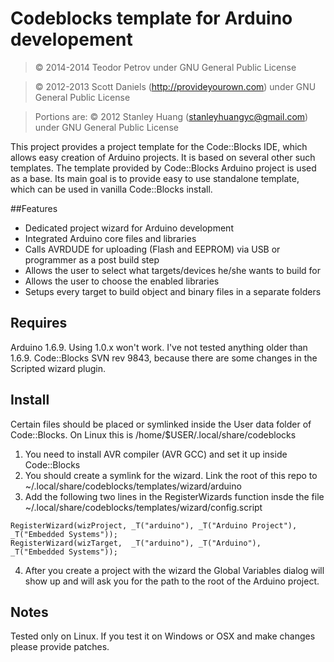 # Codeblocks template for Arduino developement
> &copy; 2014-2014 Teodor Petrov
> under GNU General Public License

> &copy; 2012-2013 Scott Daniels (<http://provideyourown.com>)
> under GNU General Public License

> Portions are: &copy; 2012 Stanley Huang (<stanleyhuangyc@gmail.com>)
> under GNU General Public License

This project provides a project template for the Code::Blocks IDE, which allows easy creation of Arduino projects.
It is based on several other such templates. The template provided by Code::Blocks Arduino project is used as a base.
Its main goal is to provide easy to use standalone template, which can be used in vanilla Code::Blocks install.

##Features

* Dedicated project wizard for Arduino development
* Integrated Arduino core files and libraries
* Calls AVRDUDE for uploading (Flash and EEPROM) via USB or programmer as a post build step
* Allows the user to select what targets/devices he/she wants to build for
* Allows the user to choose the enabled libraries
* Setups every target to build object and binary files in a separate folders

## Requires

Arduino 1.6.9. Using 1.0.x won't work. I've not tested anything older than 1.6.9.
Code::Blocks SVN rev 9843, because there are some changes in the Scripted wizard plugin.

## Install

Certain files should be placed or symlinked inside the User data folder of Code::Blocks.
On Linux this is /home/$USER/.local/share/codeblocks

1. You need to install AVR compiler (AVR GCC) and set it up inside Code::Blocks
2. You should create a symlink for the wizard. Link the root of this repo to ~/.local/share/codeblocks/templates/wizard/arduino
3. Add the following two lines in the RegisterWizards function insde the file ~/.local/share/codeblocks/templates/wizard/config.script
```
RegisterWizard(wizProject, _T("arduino"), _T("Arduino Project"), _T("Embedded Systems"));
RegisterWizard(wizTarget,  _T("arduino"), _T("Arduino"),         _T("Embedded Systems"));
```
4. After you create a project with the wizard the Global Variables dialog will show up and will
ask you for the path to the root of the Arduino project.

## Notes

Tested only on Linux. If you test it on Windows or OSX and make changes please provide patches.
